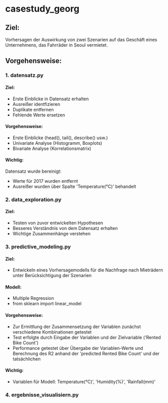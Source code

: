 # casestudy_georg

## Ziel:
Vorhersagen der Auswirkung von zwei Szenarien auf das Geschäft eines Unternehmens, das Fahrräder in Seoul vermietet.

## Vorgehensweise:
### 1. datensatz.py
#### Ziel:
- Erste Einblicke in Datensatz erhalten
- Ausreißer identfizieren
- Duplikate entfernen
- Fehlende Werte ersetzen
#### Vorgehensweise:
- Erste Einblicke (head(), tail(), describe() usw.)
- Univariate Analyse (Histogramm, Boxplots)
- Bivariate Analyse (Korrelationsmatrix)
#### Wichtig:
Datensatz wurde bereinigt:
- Werte für 2017 wurden entfernt
- Ausreißer wurden über Spalte 'Temperature(°C)' behandelt
### 2. data_exploration.py
#### Ziel:
- Testen von zuvor entwickelten Hypothesen
- Besseres Verständnis von dem Datensatz erhalten
- Wichtige Zusammenhänge verstehen
### 3. predictive_modeling.py
#### Ziel:
- Entwickeln eines Vorhersagemodells für die Nachfrage nach Mieträdern unter Berücksichtigung der Szenarien
#### Modell:
- Multiple Regression
- from sklearn import linear_model
#### Vorgehensweise:
- Zur Ermittlung der Zusammensetzung der Variablen zunächst verschiedene Kombinationen getestet
- Test erfolgte durch Eingabe der Variablen und der Zielvariable ('Rented Bike Count')
- Performance getestet über Übergabe der Variablen-Werte und Berechnung des R2 anhand der 'predicted Rented Bike Count' und der tatsächlichen
#### Wichtig:
- Variablen für Modell: Temperature(°C)', 'Humidity(%)', 'Rainfall(mm)'
### 4. ergebnisse_visualisiern.py

